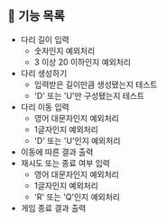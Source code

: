 ## 🚀 기능 목록 
- 다리 길이 입력
  - 숫자인지 예외처리
  - 3 이상 20 이하인지 예외처리
- 다리 생성하기
  - 입력받은 길이만큼 생성됐는지 테스트
  - 'D' 또는 'U'만 구성됐는지 테스트
- 다리 이동 입력
  - 영어 대문자인지 예외처리
  - 1글자인지 예외처리
  - 'D' 또는 'U'인지 예외처리
- 이동에 따른 결과 출력
- 재시도 또는 종료 여부 입력
  - 영어 대문자인지 예외처리
  - 1글자인지 예외처리
  - 'R' 또는 'Q'인지 예외처리
- 게임 종료 결과 출력